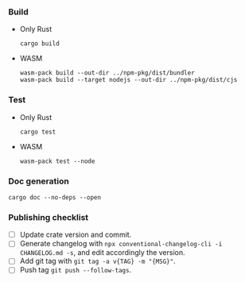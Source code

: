 ### Build

- Only Rust

  ```shell
  cargo build
  ```

- WASM

  ```shell
  wasm-pack build --out-dir ../npm-pkg/dist/bundler
  wasm-pack build --target nodejs --out-dir ../npm-pkg/dist/cjs
  ```

### Test

- Only Rust

  ```shell
  cargo test
  ```

- WASM

  ```shell
  wasm-pack test --node
  ```

### Doc generation

```shell
cargo doc --no-deps --open
```

### Publishing checklist

- [ ] Update crate version and commit.
- [ ] Generate changelog with `npx conventional-changelog-cli -i CHANGELOG.md -s`, and edit accordingly the version.
- [ ] Add git tag with `git tag -a v{TAG} -m "{MSG}"`.
- [ ] Push tag `git push --follow-tags`.
